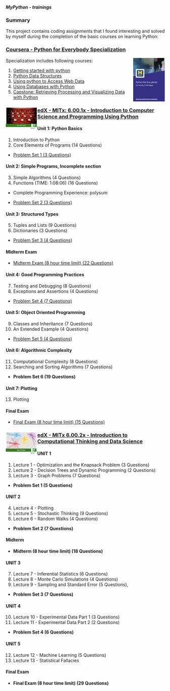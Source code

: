 ##### MyPython - trainings

### Summary

This project contains coding assignments that I found interesting and solved by myself during the completion of the basic courses on learning Python:

### [Coursera - Python for Everybody Specialization](https://www.coursera.org/specializations/python)

[<img src="https://github.com/alexey198631/trainings/blob/main/coursera_python_for_everybody/course_picture.png" alt="course picture" width="100" align="right">](https://www.coursera.org/specializations/python)

Specialization includes following courses:

1. [Getting started with python](https://github.com/alexey198631/trainings/tree/main/coursera_python_for_everybody/course_1_getting_started_with_Python)
2. [Python Data Structures](https://github.com/alexey198631/trainings/tree/main/coursera_python_for_everybody/course_2_Python_data_structures)
3. [Using python to Access Web Data](https://github.com/alexey198631/trainings/tree/main/coursera_python_for_everybody/course_3_using_Python_to_acess_web_data)
4. [Using Databases with Python](https://github.com/alexey198631/trainings/tree/main/coursera_python_for_everybody/course_4_using_databases_with_Python)
5. [Capstone: Retrieving Processing and Visualizing Data with Python](https://github.com/alexey198631/trainings/tree/main/coursera_python_for_everybody/course_5_capstone_retrieving_processing_and_visualizing_data_with_Python)

### [<img src="https://github.com/alexey198631/trainings/blob/main/edx_introduction_to_computer_science_and_programming_using_Python/course_picture.png" alt="course picture" width="100" align="left">](https://www.edx.org/course/introduction-to-computer-science-and-programming-7?index=product&queryID=ffa27a743e81f3397da91aefee857fe1&position=1) [edX - MITx: 6.00.1x - Introduction to Computer Science and Programming Using Python](https://github.com/alexey198631/trainings/tree/main/edx_introduction_to_computer_science_and_programming_using_Python)

#### Unit 1: Python Basics

1. Introduction to Python
2. Core Elements of Programs (14 Questions)

- [Problem Set 1 (3 Questions)](https://github.com/alexey198631/trainings/tree/main/edx_introduction_to_computer_science_and_programming_using_Python/Problem_Set_1_Python_basics)

#### Unit 2: Simple Programs, Incomplete section

3. Simple Algorithms (4 Questions)
4. Functions (TIME: 1:08:06) (16 Questions)

- Complete Programming Experience: polysum

- [Problem Set 2 (3 Questions)](https://github.com/alexey198631/trainings/tree/main/edx_introduction_to_computer_science_and_programming_using_Python/Problem_Set_2_Simple_programs)

#### Unit 3: Structured Types

5. Tuples and Lists (9 Questions)
6. Dictionaries (3 Questions)

- [Problem Set 3 (4 Questions)](https://github.com/alexey198631/trainings/tree/main/edx_introduction_to_computer_science_and_programming_using_Python/Problem_Set_3_Structured_types)

#### Midterm Exam

- [Midterm Exam (8 hour time limit) (22 Questions)](https://github.com/alexey198631/trainings/tree/main/edx_introduction_to_computer_science_and_programming_using_Python/Problem_Set_Midterm_Exam)

#### Unit 4: Good Programming Practices

7. Testing and Debugging (8 Questions)
8. Exceptions and Assertions (4 Questions)

- [Problem Set 4 (7 Questions)](https://github.com/alexey198631/trainings/tree/main/edx_introduction_to_computer_science_and_programming_using_Python/Problem_Set_4_Good_Programming_Practices)

#### Unit 5: Object Oriented Programming

9. Classes and Inheritance (7 Questions)
10. An Extended Example (4 Questions)

- [Problem Set 5 (4 Questions)](https://github.com/alexey198631/trainings/tree/main/edx_introduction_to_computer_science_and_programming_using_Python/Problem_Set_5_Object_Oriented_Programming)

#### Unit 6: Algorithmic Complexity

11. Computational Complexity (8 Questions)
12. Searching and Sorting Algorithms (7 Questions)

- **Problem Set 6 (19 Questions)**

#### Unit 7: Plotting

13. Plotting

#### Final Exam

- [Final Exam (8 hour time limit) (15 Questions)](https://github.com/alexey198631/trainings/tree/main/edx_introduction_to_computer_science_and_programming_using_Python/Final_Exam)


### [<img src="https://github.com/alexey198631/trainings/blob/main/edx_introduction_to_computational_thinking_and_data_science/course_picture.png" alt="course picture" width="100" align="left">](https://www.edx.org/course/introduction-to-computational-thinking-and-data-4?index=product&queryID=2ee30a8643dcf8211543db8e12661dc3&position=3&eaid=0&v=1&linked_from=autocomplete&c=autocomplete) [edX - MITx 6.00.2x - Introduction to Computational Thinking and Data Science](https://github.com/alexey198631/trainings/tree/main/edx_introduction_to_computational_thinking_and_data_science)


#### UNIT 1

1. Lecture 1 - Optimization and the Knapsack Problem (3 Questions)
2. Lecture 2 - Decision Trees and Dynamic Programming (2 Questions)
3. Lecture 3 - Graph Problems (7 Questions)

- **Problem Set 1 (5 Questions)**

#### UNIT 2

4. Lecture 4 - Plotting
5. Lecture 5 - Stochastic Thinking (9 Questions)
6. Lecture 6 - Random Walks (4 Questions)

- **Problem Set 2 (7 Questions)**

#### Midterm

- **Midterm (8 hour time limit) (18 Questions)**

#### UNIT 3

7. Lecture 7 - Inferential Statistics (6 Questions)
8. Lecture 8 - Monte Carlo Simulations (4 Questions)
9. Lecture 9 - Sampling and Standard Error (5 Questions),

- **Problem Set 3 (7 Questions)**

#### UNIT 4

10. Lecture 10 - Experimental Data Part 1 (3 Questions)
11. Lecture 11 - Experimental Data Part 2 (2 Questions)

- **Problem Set 4 (6 Questions)**

#### UNIT 5

12. Lecture 12 - Machine Learning (5 Questions)
13. Lecture 13 - Statistical Fallacies

#### Final Exam

- **Final Exam (8 hour time limit) (29 Questions)**
